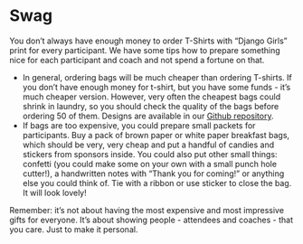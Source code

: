 # Swag

You don’t always have enough money to order T-Shirts with “Django Girls” print for every participant. We have some tips how to prepare something nice for each participant and coach and not spend a fortune on that.

* In general, ordering bags will be much cheaper than ordering T-shirts. If you don’t have enough money for t-shirt, but you have some funds - it’s much cheaper version. However, very often the cheapest bags could shrink in laundry, so you should check the quality of the bags before ordering 50 of them. Designs are available in our [Github repository](https://github.com/DjangoGirls/resources/tree/master/Design).
* If bags are too expensive, you could prepare small packets for participants. Buy a pack of brown paper or white paper breakfast bags, which should be very, very cheap and put a handful of candies and stickers from sponsors inside. You could also put other small things: confetti (you could make some on your own with a small punch hole cutter!), a handwritten notes with “Thank you for coming!” or anything else you could think of. Tie with a ribbon or use sticker to close the bag. It will look lovely!

Remember: it’s not about having the most expensive and most impressive gifts for everyone. It’s about showing people - attendees and coaches - that you care. Just to make it personal.
